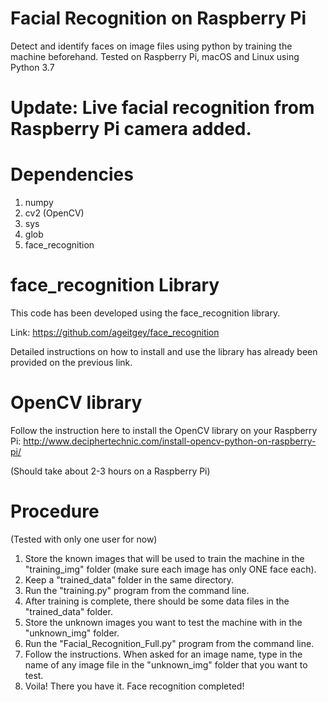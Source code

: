 # Facial Recognition on Raspberry Pi

Detect and identify faces on image files using python by training the machine beforehand. Tested on Raspberry Pi, macOS and Linux using Python 3.7

# Update: Live facial recognition from Raspberry Pi camera added.

# Dependencies
1) numpy
2) cv2 (OpenCV)
3) sys
4) glob
5) face_recognition

# face_recognition Library

This code has been developed using the face_recognition library.

Link: https://github.com/ageitgey/face_recognition

Detailed instructions on how to install and use the library has already been provided on the previous link. 

# OpenCV library

Follow the instruction here to install the OpenCV library on your Raspberry Pi: http://www.deciphertechnic.com/install-opencv-python-on-raspberry-pi/

(Should take about 2-3 hours on a Raspberry Pi)

# Procedure
(Tested with only one user for now)

1) Store the known images that will be used to train the machine in the "training_img" folder (make sure each image has only ONE face each).
2) Keep a "trained_data" folder in the same directory.
3) Run the "training.py" program from the command line.
4) After training is complete, there should be some data files in the "trained_data" folder.
5) Store the unknown images you want to test the machine with in the "unknown_img" folder.
6) Run the "Facial_Recognition_Full.py" program from the command line.
7) Follow the instructions. When asked for an image name, type in the name of any image file in the "unknown_img" folder that you want to test. 
8) Voila! There you have it. Face recognition completed!
